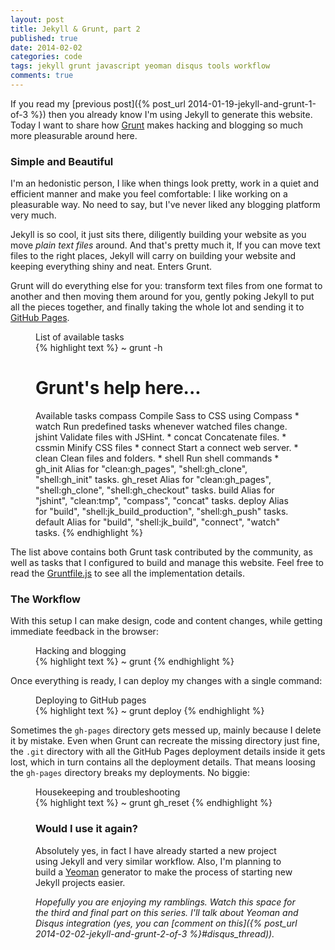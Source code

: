 ```yaml
---
layout: post
title: Jekyll & Grunt, part 2
published: true
date: 2014-02-02
categories: code
tags: jekyll grunt javascript yeoman disqus tools workflow
comments: true
---
```


If you read my [previous post]({% post_url 2014-01-19-jekyll-and-grunt-1-of-3 %}) then you already know I'm using Jekyll to generate this website. Today I want to share how [Grunt](http://gruntjs.com) makes hacking and blogging so much more pleasurable around here.

### Simple and Beautiful

I'm an hedonistic person, I like when things look pretty, work in a quiet and efficient manner and make you feel comfortable: I like working on a pleasurable way. No need to say, but I've never liked any blogging platform very much.

Jekyll is so cool, it just sits there, diligently building your website as you move *plain text files* around. And that's pretty much it, If you can move text files to the right places, Jekyll will carry on building your website and keeping everything shiny and neat. Enters Grunt.

Grunt will do everything else for you: transform text files from one format to another and then moving them around for you, gently poking Jekyll to put all the pieces together, and finally taking the whole lot and sending it to [GitHub Pages](http://pages.github.com).

<figure>
<figcaption>List of available tasks</figcaption>
{% highlight  text %}
~ grunt -h

# Grunt's help here...

Available tasks
       compass  Compile Sass to CSS using Compass *
         watch  Run predefined tasks whenever watched files change.
        jshint  Validate files with JSHint. *
        concat  Concatenate files. *
        cssmin  Minify CSS files *
       connect  Start a connect web server. *
         clean  Clean files and folders. *
         shell  Run shell commands *
       gh_init  Alias for "clean:gh_pages", "shell:gh_clone", "shell:gh_init"
                tasks.
      gh_reset  Alias for "clean:gh_pages", "shell:gh_clone",
                "shell:gh_checkout" tasks.
         build  Alias for "jshint", "clean:tmp", "compass", "concat" tasks.
        deploy  Alias for "build", "shell:jk_build_production", "shell:gh_push"
                tasks.
       default  Alias for "build", "shell:jk_build", "connect", "watch" tasks.
{% endhighlight %}
</figure>

The list above contains both Grunt task contributed by the community, as well as tasks that I configured to build and manage this website. Feel free to read the [Gruntfile.js](https://github.com/grancalavera/grancalavera/blob/master/Gruntfile.js) to see all the implementation details.

### The Workflow

With this setup I can make design, code and content changes, while getting immediate feedback in the browser:

<figure>
<figcaption>Hacking and blogging</figcaption>
{% highlight text %}
~ grunt
{% endhighlight %}
</figure>

Once everything is ready, I can deploy my changes with a single command:

<figure>
<figcaption>Deploying to GitHub pages</figcaption>
{% highlight text %}
~ grunt deploy
{% endhighlight %}
</figure>

Sometimes the ```gh-pages``` directory gets messed up, mainly because I delete it by mistake.
Even when Grunt can recreate the missing directory just fine, the ```.git``` directory with all the GitHub Pages deployment details inside it gets lost, which in turn contains all the deployment details. That means loosing the ```gh-pages``` directory breaks my deployments. No biggie:

<figure>
<figcaption>Housekeeping and troubleshooting</figcaption>{% highlight text %}
~ grunt gh_reset
{% endhighlight %}
</figcaption>

### Would I use it again?

Absolutely yes, in fact I have already started a new project using Jekyll and very similar workflow. Also, I'm planning to build a [Yeoman](http://yeoman.io) generator to make the process of starting new Jekyll projects easier.

<em class="epilogue">Hopefully you are enjoying my ramblings. Watch this space for the third and final part on this series. I'll talk about Yeoman and Disqus integration (yes, you can [comment on this]({% post_url 2014-02-02-jekyll-and-grunt-2-of-3 %}#disqus_thread)).</em>


